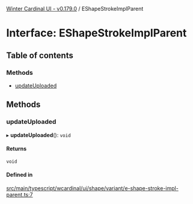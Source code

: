 [Winter Cardinal UI - v0.179.0](../index.md) / EShapeStrokeImplParent

# Interface: EShapeStrokeImplParent

## Table of contents

### Methods

- [updateUploaded](EShapeStrokeImplParent.md#updateuploaded)

## Methods

### updateUploaded

▸ **updateUploaded**(): `void`

#### Returns

`void`

#### Defined in

[src/main/typescript/wcardinal/ui/shape/variant/e-shape-stroke-impl-parent.ts:7](https://github.com/winter-cardinal/winter-cardinal-ui/blob/v0.179.0/src/main/typescript/wcardinal/ui/shape/variant/e-shape-stroke-impl-parent.ts#L7)
